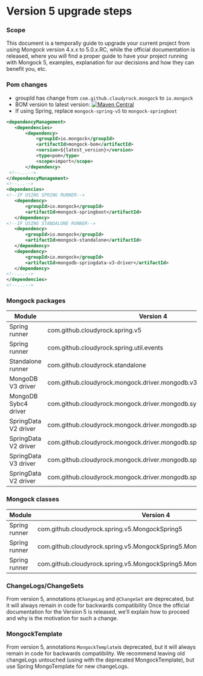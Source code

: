 # Version 5 upgrade steps

### Scope
This document is a temporally guide to upgrade your current project from using Mongock version 4.x.x to 5.0.x.RC, while the official documentation is released,
where you will find a proper guide to have your project running with Mongock 5, examples, explanation for our decisions and how they can benefit you, etc.

### Pom changes
- groupId has change from `com.github.cloudyrock.mongock` to `io.mongock`
- BOM version to latest version: [![Maven Central](https://maven-badges.herokuapp.com/maven-central/io.mongock/mongock/badge.png)](https://search.maven.org/artifact/io.mongock/mongock)
- If using Spring, replace `mongock-spring-v5` to `mongock-springboot`


```xml
<dependencyManagement>
   <dependencies>
       <dependency>
           <groupId>io.mongock</groupId>
           <artifactId>mongock-bom</artifactId>
           <version>${latest_version}</version>
           <type>pom</type>
           <scope>import</scope>
       </dependency>
 <!--...-->
</dependencyManagement>
<!--...-->
<dependencies>
<!--IF USING SPRING RUNNER-->
   <dependency>
       <groupId>io.mongock</groupId>
       <artifactId>mongock-springboot</artifactId>
   </dependency>
<!--IF USING STANDALONE RUNNER-->
   <dependency>
       <groupId>io.mongock</groupId>
       <artifactId>mongock-standalone</artifactId>
   </dependency>
   <dependency>
       <groupId>io.mongock</groupId>
       <artifactId>mongodb-springdata-v3-driver</artifactId>
   </dependency>
<!--...-->
</dependencies>
<!--...-->
```

### Mongock packages
| Module               | Version 4                                                            | Version 5 |
|--------------------- | -------------------------------------------------------------------- | -------------------- |
| Spring runner        | com.github.cloudyrock.spring.v5                                      | io.mongock.runner.springboot      |
| Spring runner        | com.github.cloudyrock.spring.util.events                             | io.mongock.runner.spring.base.events |
| Standalone runner    | com.github.cloudyrock.standalone                                     | io.mongock.runner.standalone |
| MongoDB V3 driver    | com.github.cloudyrock.mongock.driver.mongodb.v3                      | io.mongock.driver.mongodb.v3
| MongoDB Sybc4 driver | com.github.cloudyrock.mongock.driver.mongodb.sync.v4                 | io.mongock.driver.mongodb.sync.v4 |
| SpringData V2 driver | com.github.cloudyrock.mongock.driver.mongodb.springdata.v2.decorator | Not changed |
| SpringData V2 driver | com.github.cloudyrock.mongock.driver.mongodb.springdata.v2           | io.mongock.driver.mongodb.springdata.v2 |
| SpringData V3 driver | com.github.cloudyrock.mongock.driver.mongodb.springdata.v3.decorator | Not changed |
| SpringData V2 driver | com.github.cloudyrock.mongock.driver.mongodb.springdata.v3           | io.mongock.driver.mongodb.springdata.v3 |

### Mongock classes
| Module               | Version 4                                                                                 | Version 5 |
|--------------------- | ----------------------------------------------------------------------------------------- | -------------------- |
| Spring runner        | com.github.cloudyrock.spring.v5.MongockSpring5                                            | io.mongock.runner.springboot.MongockSpringboot |
| Spring runner        | com.github.cloudyrock.spring.v5.MongockSpring5.MongockApplicationRunner                   | io.mongock.runner.springboot.base.MongockApplicationRunner |
| Spring runner        | com.github.cloudyrock.spring.v5.MongockSpring5.MongockInitializingBeanRunner              | io.mongock.runner.springboot.base.MongockInitializingBeanRunner |


### ChangeLogs/ChangeSets
From version 5, annotations `@ChangeLog` and `@ChangeSet` are deprecated, but it will always remain in code for backwards compatibility
Once the official documentation for the Version 5 is released, we'll explain how to proceed and why is the motivation for such a change.

### MongockTemplate
From version 5, annotations `MongockTemplate`is deprecated, but it will always remain in code for backwards compatibility.
We recommend leaving  old changeLogs  untouched (using with the deprecated MongockTemplate), but use Spring MongoTemplate for new
changeLogs.





